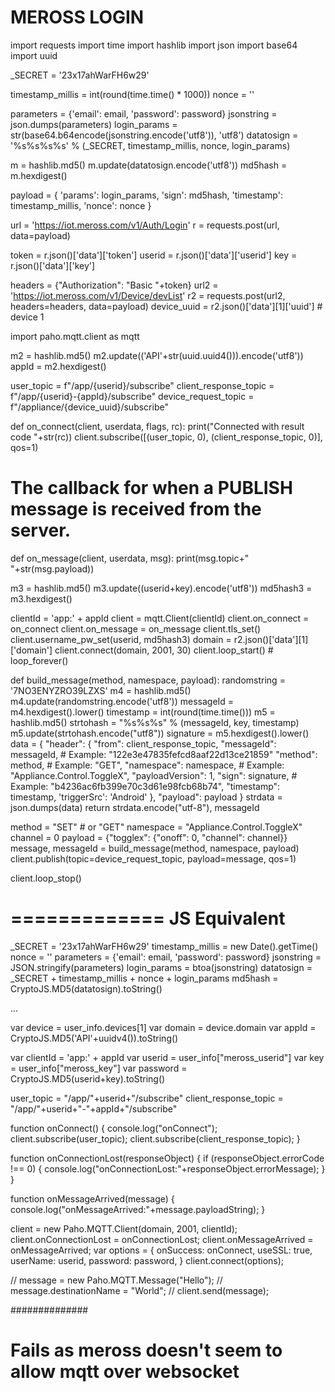 MEROSS LOGIN
============

import requests
import time
import hashlib
import json
import base64
import uuid

_SECRET = '23x17ahWarFH6w29'

timestamp_millis = int(round(time.time() * 1000))
nonce = ''

parameters = {'email': email, 'password': password}
jsonstring = json.dumps(parameters)
login_params = str(base64.b64encode(jsonstring.encode('utf8')), 'utf8')
datatosign = '%s%s%s%s' % (_SECRET, timestamp_millis, nonce, login_params)

m = hashlib.md5()
m.update(datatosign.encode('utf8'))
md5hash = m.hexdigest()

payload = {
	'params': login_params,
	'sign': md5hash,
	'timestamp': timestamp_millis,
	'nonce': nonce
}


url = 'https://iot.meross.com/v1/Auth/Login'
r = requests.post(url, data=payload)

token = r.json()['data']['token']
userid = r.json()['data']['userid']
key = r.json()['data']['key']

headers = {"Authorization": "Basic "+token}
url2 = 'https://iot.meross.com/v1/Device/devList'
r2 = requests.post(url2, headers=headers, data=payload)
device_uuid = r2.json()['data'][1]['uuid']  # device 1

import paho.mqtt.client as mqtt

m2 = hashlib.md5()
m2.update(('API'+str(uuid.uuid4())).encode('utf8'))
appId = m2.hexdigest()

user_topic = f"/app/{userid}/subscribe"
client_response_topic = f"/app/{userid}-{appId}/subscribe"
device_request_topic = f"/appliance/{device_uuid}/subscribe"

def on_connect(client, userdata, flags, rc):
    print("Connected with result code "+str(rc))
    client.subscribe([(user_topic, 0), (client_response_topic, 0)], qos=1)

# The callback for when a PUBLISH message is received from the server.
def on_message(client, userdata, msg):
    print(msg.topic+" "+str(msg.payload))

m3 = hashlib.md5()
m3.update((userid+key).encode('utf8'))
md5hash3 = m3.hexdigest()

clientId = 'app:' + appId
client = mqtt.Client(clientId)
client.on_connect = on_connect
client.on_message = on_message
client.tls_set()
client.username_pw_set(userid, md5hash3)
domain = r2.json()['data'][1]['domain']
client.connect(domain, 2001, 30)
client.loop_start()   # loop_forever()


def build_message(method, namespace, payload):
	randomstring = '7NO3ENYZRO39LZXS'
	m4 = hashlib.md5()
	m4.update(randomstring.encode('utf8'))
	messageId = m4.hexdigest().lower()
	timestamp = int(round(time.time()))
	m5 = hashlib.md5()
	strtohash = "%s%s%s" % (messageId, key, timestamp)
	m5.update(strtohash.encode("utf8"))
	signature = m5.hexdigest().lower()
	data = {
		"header":
			{
				"from": client_response_topic,
				"messageId": messageId,  # Example: "122e3e47835fefcd8aaf22d13ce21859"
				"method": method,  # Example: "GET",
				"namespace": namespace,  # Example: "Appliance.Control.ToggleX",
				"payloadVersion": 1,
				"sign": signature,  # Example: "b4236ac6fb399e70c3d61e98fcb68b74",
				"timestamp": timestamp,
				'triggerSrc': 'Android'
			},
		"payload": payload
	}
	strdata = json.dumps(data)
	return strdata.encode("utf-8"), messageId


method = "SET"  # or "GET"
namespace = "Appliance.Control.ToggleX"
channel = 0
payload = {"togglex": {"onoff": 0, "channel": channel}}
message, messageId = build_message(method, namespace, payload)
client.publish(topic=device_request_topic, payload=message, qos=1)


client.loop_stop()

=============
JS Equivalent
=============
_SECRET = '23x17ahWarFH6w29'
timestamp_millis = new Date().getTime()
nonce = ''
parameters = {'email': email, 'password': password}
jsonstring = JSON.stringify(parameters)
login_params = btoa(jsonstring)
datatosign = _SECRET + timestamp_millis + nonce + login_params
md5hash = CryptoJS.MD5(datatosign).toString()

...

var device = user_info.devices[1]
var domain = device.domain
var appId = CryptoJS.MD5('API'+uuidv4()).toString()

var clientId = 'app:' + appId
var userid = user_info["meross_userid"]
var key = user_info["meross_key"]
var password = CryptoJS.MD5(userid+key).toString()

user_topic = "/app/"+userid+"/subscribe"
client_response_topic = "/app/"+userid+"-"+appId+"/subscribe"


function onConnect() {
  console.log("onConnect");
  client.subscribe(user_topic);
  client.subscribe(client_response_topic);
}

function onConnectionLost(responseObject) {
  if (responseObject.errorCode !== 0) {
    console.log("onConnectionLost:"+responseObject.errorMessage);
  }
}

function onMessageArrived(message) {
  console.log("onMessageArrived:"+message.payloadString);
}

client = new Paho.MQTT.Client(domain, 2001, clientId);
client.onConnectionLost = onConnectionLost;
client.onMessageArrived = onMessageArrived;
var options = {
	onSuccess: onConnect,
	useSSL: true,
	userName: userid,
	password: password,
}
client.connect(options);


//  message = new Paho.MQTT.Message("Hello");
//  message.destinationName = "World";
//  client.send(message);

##############
# Fails as meross doesn't seem to allow mqtt over websocket
